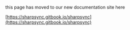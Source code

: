 this page has moved to our new documentation site here 

[https://sharpsync.gitbook.io/sharpsync](https://sharpsync.gitbook.io/sharpsync)
